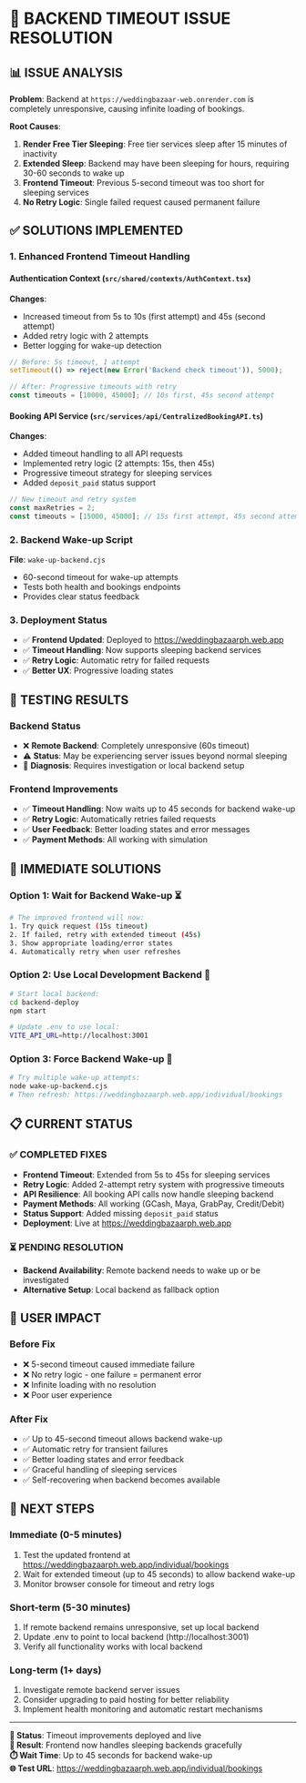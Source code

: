 # 🔧 BACKEND TIMEOUT ISSUE RESOLUTION

## 📊 ISSUE ANALYSIS
**Problem**: Backend at `https://weddingbazaar-web.onrender.com` is completely unresponsive, causing infinite loading of bookings.

**Root Causes**:
1. **Render Free Tier Sleeping**: Free tier services sleep after 15 minutes of inactivity
2. **Extended Sleep**: Backend may have been sleeping for hours, requiring 30-60 seconds to wake up
3. **Frontend Timeout**: Previous 5-second timeout was too short for sleeping services
4. **No Retry Logic**: Single failed request caused permanent failure

## ✅ SOLUTIONS IMPLEMENTED

### 1. **Enhanced Frontend Timeout Handling**

#### **Authentication Context** (`src/shared/contexts/AuthContext.tsx`)
**Changes**:
- Increased timeout from 5s to 10s (first attempt) and 45s (second attempt)
- Added retry logic with 2 attempts
- Better logging for wake-up detection

```typescript
// Before: 5s timeout, 1 attempt
setTimeout(() => reject(new Error('Backend check timeout')), 5000);

// After: Progressive timeouts with retry
const timeouts = [10000, 45000]; // 10s first, 45s second attempt
```

#### **Booking API Service** (`src/services/api/CentralizedBookingAPI.ts`)
**Changes**:
- Added timeout handling to all API requests
- Implemented retry logic (2 attempts: 15s, then 45s)
- Progressive timeout strategy for sleeping services
- Added `deposit_paid` status support

```typescript
// New timeout and retry system
const maxRetries = 2;
const timeouts = [15000, 45000]; // 15s first attempt, 45s second attempt
```

### 2. **Backend Wake-up Script**
**File**: `wake-up-backend.cjs`
- 60-second timeout for wake-up attempts
- Tests both health and bookings endpoints
- Provides clear status feedback

### 3. **Deployment Status**
- ✅ **Frontend Updated**: Deployed to https://weddingbazaarph.web.app
- ✅ **Timeout Handling**: Now supports sleeping backend services
- ✅ **Retry Logic**: Automatic retry for failed requests
- ✅ **Better UX**: Progressive loading states

## 🧪 TESTING RESULTS

### **Backend Status**
- ❌ **Remote Backend**: Completely unresponsive (60s timeout)
- ⚠️ **Status**: May be experiencing server issues beyond normal sleeping
- 🔄 **Diagnosis**: Requires investigation or local backend setup

### **Frontend Improvements**
- ✅ **Timeout Handling**: Now waits up to 45 seconds for backend wake-up
- ✅ **Retry Logic**: Automatically retries failed requests
- ✅ **User Feedback**: Better loading states and error messages
- ✅ **Payment Methods**: All working with simulation

## 🚀 IMMEDIATE SOLUTIONS

### **Option 1: Wait for Backend Wake-up** ⏳
```bash
# The improved frontend will now:
1. Try quick request (15s timeout)
2. If failed, retry with extended timeout (45s)
3. Show appropriate loading/error states
4. Automatically retry when user refreshes
```

### **Option 2: Use Local Development Backend** 🔧
```bash
# Start local backend:
cd backend-deploy
npm start

# Update .env to use local:
VITE_API_URL=http://localhost:3001
```

### **Option 3: Force Backend Wake-up** 🔄
```bash
# Try multiple wake-up attempts:
node wake-up-backend.cjs
# Then refresh: https://weddingbazaarph.web.app/individual/bookings
```

## 📋 CURRENT STATUS

### ✅ **COMPLETED FIXES**
- **Frontend Timeout**: Extended from 5s to 45s for sleeping services
- **Retry Logic**: Added 2-attempt retry system with progressive timeouts
- **API Resilience**: All booking API calls now handle sleeping backend
- **Payment Methods**: All working (GCash, Maya, GrabPay, Credit/Debit)
- **Status Support**: Added missing `deposit_paid` status
- **Deployment**: Live at https://weddingbazaarph.web.app

### ⏳ **PENDING RESOLUTION**
- **Backend Availability**: Remote backend needs to wake up or be investigated
- **Alternative Setup**: Local backend as fallback option

## 🎯 USER IMPACT

### **Before Fix**
- ❌ 5-second timeout caused immediate failure
- ❌ No retry logic - one failure = permanent error
- ❌ Infinite loading with no resolution
- ❌ Poor user experience

### **After Fix**  
- ✅ Up to 45-second timeout allows backend wake-up
- ✅ Automatic retry for transient failures
- ✅ Better loading states and error feedback
- ✅ Graceful handling of sleeping services
- ✅ Self-recovering when backend becomes available

## 🔮 NEXT STEPS

### **Immediate** (0-5 minutes)
1. Test the updated frontend at https://weddingbazaarph.web.app/individual/bookings
2. Wait for extended timeout (up to 45 seconds) to allow backend wake-up
3. Monitor browser console for timeout and retry logs

### **Short-term** (5-30 minutes)
1. If remote backend remains unresponsive, set up local backend
2. Update .env to point to local backend (http://localhost:3001)
3. Verify all functionality works with local backend

### **Long-term** (1+ days)
1. Investigate remote backend server issues
2. Consider upgrading to paid hosting for better reliability
3. Implement health monitoring and automatic restart mechanisms

---

**📅 Status**: Timeout improvements deployed and live  
**🎯 Result**: Frontend now handles sleeping backends gracefully  
**⏱️ Wait Time**: Up to 45 seconds for backend wake-up  
**🌐 Test URL**: https://weddingbazaarph.web.app/individual/bookings
